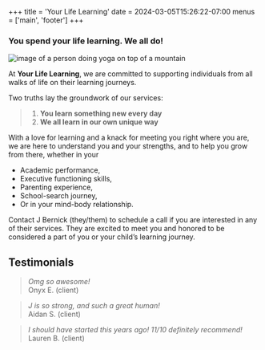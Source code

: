 +++
title = 'Your Life Learning'
date = 2024-03-05T15:26:22-07:00
menus = ['main', 'footer']
+++
### You spend your life learning. We all do! 
![image of a person doing yoga on top of a mountain](https://images.unsplash.com/photo-1524863479829-916d8e77f114?q=80&w=2670&auto=format&fit=crop&ixlib=rb-4.0.3&ixid=M3wxMjA3fDB8MHxwaG90by1wYWdlfHx8fGVufDB8fHx8fA%3D%3D)


At __Your Life Learning__, we are committed to supporting individuals from all walks of life on their learning journeys. 

Two truths lay the groundwork of our services: 
>1. __You learn something new every day__ 
>1. __We all learn in our own unique way__

With a love for learning and a knack for meeting you right where you are, we are here to understand you and your strengths, and to help you grow from there, whether in your 

- Academic performance, 
- Executive functioning skills,
- Parenting experience, 
- School-search journey, 
- Or in your mind-body relationship. 

Contact J Bernick (they/them) to schedule a call if you are interested in any of their services. They are excited to meet you and honored to be considered a part of you or your child’s learning journey.

## Testimonials 
>_Omg so awesome!_  
> Onyx E. (client)

>_J is so strong, and such a great human!_  
> Aidan S. (client)

>_I should have started this years ago! 11/10 definitely recommend!_  
> Lauren B. (client)